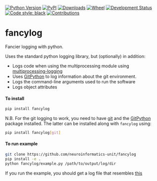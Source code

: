 [![Python Version](https://img.shields.io/pypi/pyversions/fancylog.svg)](https://pypi.org/project/fancylog)
[![PyPI](https://img.shields.io/pypi/v/fancylog.svg)](https://pypi.org/project/fancylog)
[![Downloads](https://pepy.tech/badge/fancylog)](https://pepy.tech/project/fancylog)
[![Wheel](https://img.shields.io/pypi/wheel/fancylog.svg)](https://pypi.org/project/fancylog)
[![Development Status](https://img.shields.io/pypi/status/fancylog.svg)](https://github.com/neuroinformatics-unit/fancylog)
[![Code style: black](https://img.shields.io/badge/code%20style-black-000000.svg)](https://github.com/python/black)
[![Contributions](https://img.shields.io/badge/Contributions-Welcome-brightgreen.svg)](https://github.com/neuroinformatics-unit/fancylog)

# fancylog
Fancier logging with python.

Uses the standard python logging library, but (optionally) in addition:
* Logs code when using the multiprocessing module using
[multiprocessing-logging](https://github.com/jruere/multiprocessing-logging)
* Uses [GitPython](https://github.com/gitpython-developers/GitPython)
to log information about the git environment.
* Logs the command-line arguments used to run the software
* Logs object attributes


#### To install
```bash
pip install fancylog
```

N.B. For the git logging to work, you need to have [git](https://git-scm.com/) and the
[GitPython](https://github.com/gitpython-developers/GitPython) package
installed. The latter can be installed along with `fancylog` using:

```bash
pip install fancylog[git]
```

#### To run example
```bash
git clone https://github.com/neuroinformatics-unit/fancylog
pip install -e .
python fancylog/example.py /path/to/output/log/dir
```

If you run the example, you should get a log file that resembles
[this](fancylog_2019-10-18_15-30-12.log)
